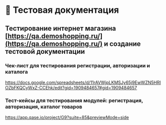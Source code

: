 # 📄 Тестовая документация 
## Тестирование интернет магазина [https://qa.demoshopping.ru/](https://qa.demoshopping.ru/) и создание тестовой документации
### Чек-лист для тестирования регистрации, авторизации и каталога
https://docs.google.com/spreadsheets/d/11rAVWjpLKMSJy65j9EwWZN5HRIOZbFKQCyWxZ-CCEhk/edit?gid=1909484657#gid=1909484657
### Тест-кейсы для тестирования модулей: регистрация, авторизация, каталог товаров
https://app.qase.io/project/G9?suite=85&previewMode=side
